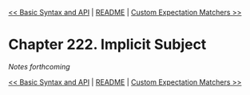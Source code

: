 [&lt;&lt; Basic Syntax and API](ch221-basic-syntax-and-api.md) | [README](README.md) | [Custom Expectation Matchers &gt;&gt;](ch223-custom-expectation-matchers.md)

# Chapter 222. Implicit Subject

*Notes forthcoming*

[&lt;&lt; Basic Syntax and API](ch221-basic-syntax-and-api.md) | [README](README.md) | [Custom Expectation Matchers &gt;&gt;](ch223-custom-expectation-matchers.md)
